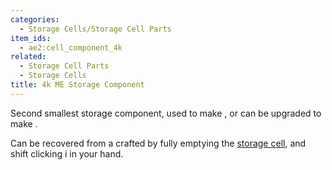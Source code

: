 ```yaml
---
categories:
  - Storage Cells/Storage Cell Parts
item_ids:
  - ae2:cell_component_4k
related:
  - Storage Cell Parts
  - Storage Cells
title: 4k ME Storage Component
---
```


Second smallest storage component, used to make <ItemLink
id="item_storage_cell_4k"/>, or can be upgraded to
make <ItemLink id="cell_component_16k"/>.

Can be recovered from a crafted <ItemLink
id="item_storage_cell_4k"/> by fully emptying the
[storage cell](../../storage-cells.md), and shift clicking i in your
hand.

<RecipeFor id="cell_component_4k" />
